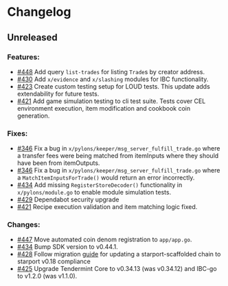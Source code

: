 # Changelog

## Unreleased

### Features:
- [#448](https://github.com/Pylons-tech/pylons/pull/448) Add query `list-trades` for listing `Trade`s by creator address.
- [#430](https://github.com/Pylons-tech/pylons/pull/430) Add `x/evidence` and `x/slashing` modules for IBC functionality.
- [#423](https://github.com/Pylons-tech/pylons/pull/423) Create custom testing setup for LOUD tests.  This update adds extendability for future tests.
- [#421](https://github.com/Pylons-tech/pylons/pull/421) Add game simulation testing to cli test suite.  Tests cover CEL environment execution, item modification and cookbook coin generation. 

### Fixes:
- [#346](https://github.com/Pylons-tech/pylons/pull/436) Fix a bug in `x/pylons/keeper/msg_server_fulfill_trade.go` where a transfer fees were being matched from itemInputs where they should have been from itemOutputs.
- [#346](https://github.com/Pylons-tech/pylons/pull/436) Fix a bug in `x/pylons/keeper/msg_server_fulfill_trade.go` where a `MatchItemInputsForTrade()` would return an error incorrectly.
- [#434](https://github.com/Pylons-tech/pylons/pull/434) Add missing `RegisterStoreDecoder()` functionality in `x/pylons/module.go` to enable module simulation tests.
- [#429](https://github.com/Pylons-tech/pylons/pull/429) Dependabot security upgrade
- [#421](https://github.com/Pylons-tech/pylons/pull/421) Recipe execution validation and item matching logic fixed.

### Changes:
- [#447](https://github.com/Pylons-tech/pylons/pull/447) Move automated coin denom registration to `app/app.go`.
- [#434](https://github.com/Pylons-tech/pylons/pull/434) Bump SDK version to v0.44.1.
- [#428](https://github.com/Pylons-tech/pylons/pull/428) Follow migration [guide](https://github.com/tendermint/starport/blob/v0.18.0/docs/migration/index.md) for updating a starport-scaffolded chain to starport v0.18 compliance 
- [#425](https://github.com/Pylons-tech/pylons/pull/425) Upgrade Tendermint Core to v0.34.13 (was v0.34.12) and IBC-go to v1.2.0 (was v1.1.0).

